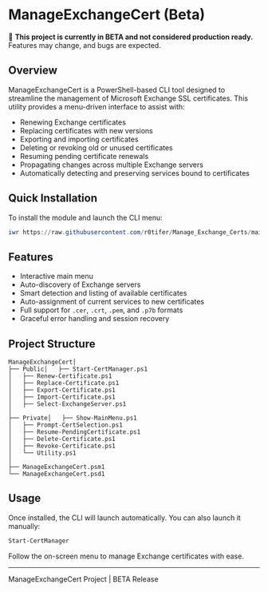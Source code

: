 # ManageExchangeCert (Beta)

🚨 **This project is currently in BETA and not considered production ready.** Features may change, and bugs are expected.

## Overview

ManageExchangeCert is a PowerShell-based CLI tool designed to streamline the management of Microsoft Exchange SSL certificates. This utility provides a menu-driven interface to assist with:

- Renewing Exchange certificates
- Replacing certificates with new versions
- Exporting and importing certificates
- Deleting or revoking old or unused certificates
- Resuming pending certificate renewals
- Propagating changes across multiple Exchange servers
- Automatically detecting and preserving services bound to certificates

## Quick Installation

To install the module and launch the CLI menu:

```powershell
iwr https://raw.githubusercontent.com/r0tifer/Manage_Exchange_Certs/main/Install.ps1 -UseBasicParsing | iex
```

## Features

- Interactive main menu
- Auto-discovery of Exchange servers
- Smart detection and listing of available certificates
- Auto-assignment of current services to new certificates
- Full support for `.cer`, `.crt`, `.pem`, and `.p7b` formats
- Graceful error handling and session recovery

## Project Structure

```
ManageExchangeCert│
├── Public│   ├── Start-CertManager.ps1
│   ├── Renew-Certificate.ps1
│   ├── Replace-Certificate.ps1
│   ├── Export-Certificate.ps1
│   ├── Import-Certificate.ps1
│   ├── Select-ExchangeServer.ps1
│
├── Private│   ├── Show-MainMenu.ps1
│   ├── Prompt-CertSelection.ps1
│   ├── Resume-PendingCertificate.ps1
│   ├── Delete-Certificate.ps1
│   ├── Revoke-Certificate.ps1
│   └── Utility.ps1
│
├── ManageExchangeCert.psm1
└── ManageExchangeCert.psd1
```

## Usage

Once installed, the CLI will launch automatically. You can also launch it manually:

```powershell
Start-CertManager
```

Follow the on-screen menu to manage Exchange certificates with ease.

---

ManageExchangeCert Project | BETA Release